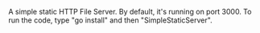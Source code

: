 A simple static HTTP File Server. By default, it's running on port 3000. To run the code, type "go install" and then "SimpleStaticServer".
